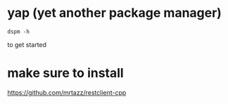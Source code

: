 # yap (yet another package manager)
```
dspm -h
```
to get started

# make sure to install
https://github.com/mrtazz/restclient-cpp
